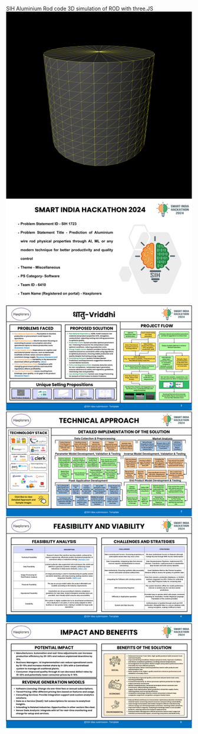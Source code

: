 SIH Aluminium Rod code
3D simulation of ROD with three.JS
 ![Image](./Images/three.png)
 ![Image](./Images/1.png)
 ![Image](./Images/2.png)
 ![Image](./Images/3.png)
 ![Image](./Images/4.png)
 ![Image](./Images/5.png)

